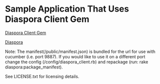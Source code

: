 # Sample Application That Uses Diaspora Client Gem


[Diaspora Client Gem](https://github.com/diaspora/diaspora-client)


[Diaspora](https://github.com/diaspora/diaspora-client)

Note:
The manifest(/public/manifest.json) is bundled for the url for use with
cucumber (i.e. port 9887). If you would like to use it on a different
port change the config (/config/diaspora_client.rb) and repackage (run:
rake diaspora:package_manifest).


See LICENSE.txt for licensing details.
